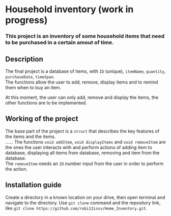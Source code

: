 # Household inventory (work in progress)
### This project is an inventory of some household items that need to be purchased in a certain amout of time.

## Description
The final project is a database of items, with `ID` (unique), `itemName`, `quantity`, `purchaseDate`, `timeSpan`.  
The functions allow the user to add, remove, display items and to remind them when to buy an item.

At this moment, the user can only add, remove and display the items, the other functions are to be implemented.

## Working of the project
The base part of the project is a `struct` that describes the key features of the items and the items.  
......
The functions `void addItem`, `void displayItems` and `void removeItem` are the ones the user interacts with and perform actions of adding item to database, displaying all items from database, removing and item from the database.  
The `removeItem` needs an `ID` number input from the user in order to perform the action.

## Installation guide
Create a directory in a known location on your drive, then open terminal and navigate to the directory.
Use `git clone` command and the repository link, like `git clone https://github.com/robi12issv/Home_Inventory.git`.
